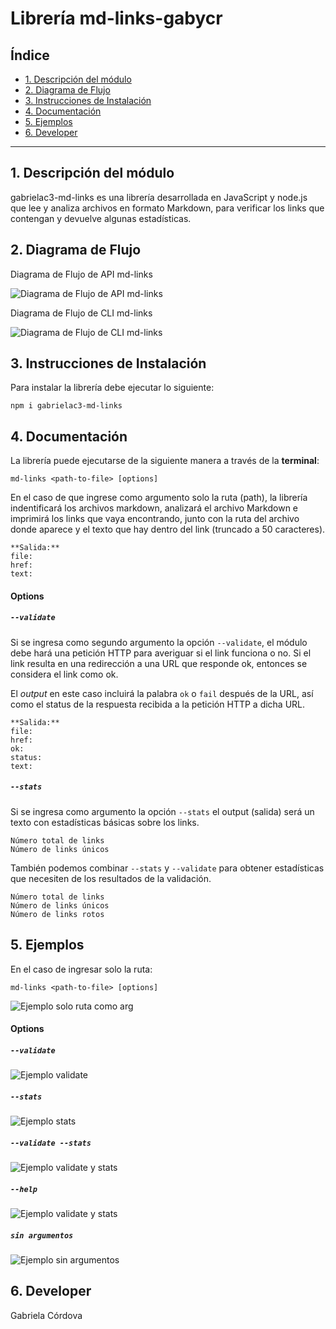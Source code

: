 # Librería md-links-gabycr

## Índice

* [1. Descripción del módulo](#1-descripción-del-módulo)
* [2. Diagrama de Flujo](#2-diagrama-de-flujo)
* [3. Instrucciones de Instalación](#3-instrucciones-de-instalación)
* [4. Documentación](#4-documentación)
* [5. Ejemplos](#5-ejemplos)
* [6. Developer](#6-developer)

***

## 1. Descripción del módulo

gabrielac3-md-links es una librería desarrollada en JavaScript y node.js que lee y analiza archivos en formato Markdown, para verificar los links que contengan y devuelve algunas estadísticas.

## 2. Diagrama de Flujo

Diagrama de Flujo de API md-links

![Diagrama de Flujo de API md-links](https://github.com/GabrielaC3/LIM018-md-links/blob/main/images/Diagrama%20de%20Flujo%20de%20API%20md-links.png)

Diagrama de Flujo de CLI md-links

![Diagrama de Flujo de CLI md-links](https://github.com/GabrielaC3/LIM018-md-links/blob/main/images/Diagrama%20de%20Flujo%20de%20CLI%20md-links.png)


## 3. Instrucciones de Instalación

Para instalar la librería debe ejecutar lo siguiente:

``npm i gabrielac3-md-links``


## 4. Documentación

La librería puede ejecutarse de la siguiente manera a través de la **terminal**:

`md-links <path-to-file> [options]`

En el caso de que ingrese como argumento solo la ruta (path), la librería indentificará los archivos markdown, analizará el archivo Markdown e imprimirá los links que vaya encontrando, junto con la ruta del archivo donde aparece y el texto que hay dentro del link (truncado a 50 caracteres).

```
**Salida:**
file:
href:
text:
```

#### Options

##### `--validate`

Si se ingresa como segundo argumento la opción `--validate`, el módulo debe hará una petición HTTP para averiguar si el link funciona o no. Si el link resulta en una redirección a una URL que responde ok, entonces se considera el link como ok.

El _output_ en este caso incluirá la palabra `ok` o `fail` después de
la URL, así como el status de la respuesta recibida a la petición HTTP a dicha
URL.

```
**Salida:**
file:
href:
ok:
status:
text:
```

##### `--stats`

Si se ingresa como argumento la opción `--stats` el output (salida) será un texto con estadísticas básicas sobre los links.

```
Número total de links
Número de links únicos
```

También podemos combinar `--stats` y `--validate` para obtener estadísticas que necesiten de los resultados de la validación.

```
Número total de links
Número de links únicos
Número de links rotos
```

## 5. Ejemplos

En el caso de ingresar solo la ruta:

`md-links <path-to-file> [options]`

![Ejemplo solo ruta como arg](https://github.com/GabrielaC3/LIM018-md-links/blob/main/images/soloRuta.PNG)

#### Options

##### `--validate`

![Ejemplo validate](https://github.com/GabrielaC3/LIM018-md-links/blob/main/images/validate.PNG)

##### `--stats`

![Ejemplo stats](https://github.com/GabrielaC3/LIM018-md-links/blob/main/images/stats.PNG)

##### `--validate --stats`

![Ejemplo validate y stats](https://github.com/GabrielaC3/LIM018-md-links/blob/main/images/validateStats.PNG)

##### `--help`

![Ejemplo validate y stats](https://github.com/GabrielaC3/LIM018-md-links/blob/main/images/help.PNG)

##### `sin argumentos`

![Ejemplo sin argumentos](https://github.com/GabrielaC3/LIM018-md-links/blob/main/images/sinArgumentos.PNG)

## 6. Developer

Gabriela Córdova

